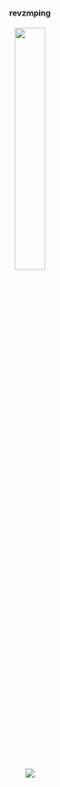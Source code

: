 
<h4 align="center"> revzmping </h4>

<div align="center">
  <img width = "33%" src="https://i.postimg.cc/fWXNK0NG/IMG-1734.png">
</div>

<p align="center">
  <img src="https://komarev.com/ghpvc/?username=your-github-cannibalfeast&color=000000" />
</p>
